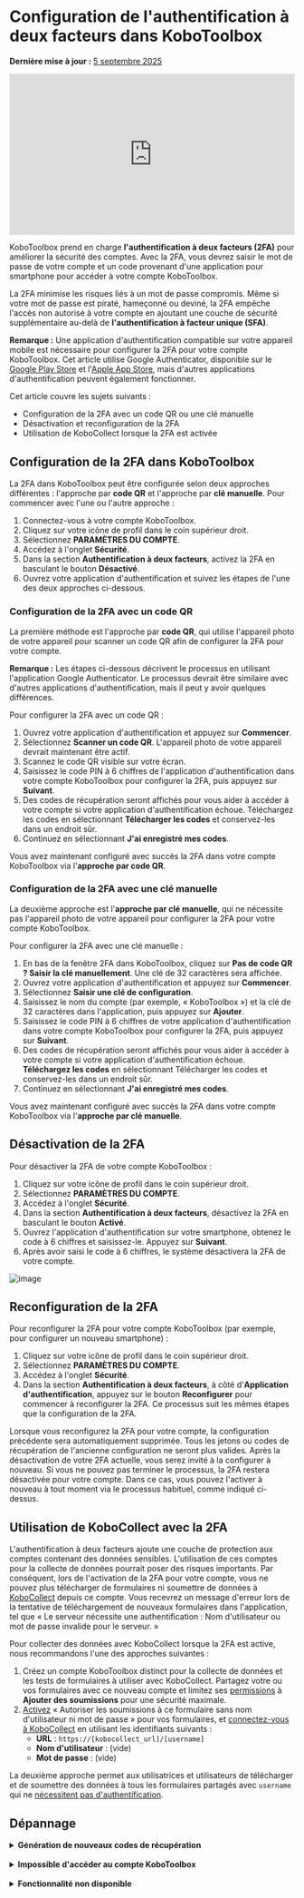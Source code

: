 # Configuration de l'authentification à deux facteurs dans KoboToolbox
**Dernière mise à jour :** <a href="https://github.com/kobotoolbox/docs/blob/3c86f234242bee25d3d6f91bffee5cb93d808344/source/two_factor_authentication.md" class="reference">5 septembre 2025</a>

<iframe src="https://www.youtube.com/embed/4BhF0eva_d4?si=Ha6XbjiSjfPEL-CX" style="width: 100%; aspect-ratio: 16 / 9; height: auto; border: 0;" title="YouTube video player" frameborder="0" allow="accelerometer; autoplay; clipboard-write; encrypted-media; gyroscope; picture-in-picture; web-share" allowfullscreen></iframe>

<br>

KoboToolbox prend en charge **l'authentification à deux facteurs (2FA)** pour améliorer la sécurité des comptes. Avec la 2FA, vous devrez saisir le mot de passe de votre compte et un code provenant d'une application pour smartphone pour accéder à votre compte KoboToolbox.

La 2FA minimise les risques liés à un mot de passe compromis. Même si votre mot de passe est piraté, hameçonné ou deviné, la 2FA empêche l'accès non autorisé à votre compte en ajoutant une couche de sécurité supplémentaire au-delà de **l'authentification à facteur unique (SFA)**.

<p class="note">
    <strong>Remarque :</strong> Une application d'authentification compatible sur votre appareil mobile est nécessaire pour configurer la 2FA pour votre compte KoboToolbox. Cet article utilise Google Authenticator, disponible sur le <a href="https://play.google.com/store/apps/details?id=com.google.android.apps.authenticator2">Google Play Store</a> et l'<a href="https://apps.apple.com/fr/app/google-authenticator/id388497605?l=en-GB">Apple App Store</a>, mais d'autres applications d'authentification peuvent également fonctionner.
</p>

Cet article couvre les sujets suivants :

- Configuration de la 2FA avec un code QR ou une clé manuelle
- Désactivation et reconfiguration de la 2FA
- Utilisation de KoboCollect lorsque la 2FA est activée

## Configuration de la 2FA dans KoboToolbox

La 2FA dans KoboToolbox peut être configurée selon deux approches différentes : l'approche par **code QR** et l'approche par **clé manuelle**. Pour commencer avec l'une ou l'autre approche :

1. Connectez-vous à votre compte KoboToolbox.
2. Cliquez sur votre icône de profil dans le coin supérieur droit.
3. Sélectionnez **PARAMÈTRES DU COMPTE**.
4. Accédez à l'onglet **Sécurité**.
5. Dans la section **Authentification à deux facteurs**, activez la 2FA en basculant le bouton **Désactivé**.
6. Ouvrez votre application d'authentification et suivez les étapes de l'une des deux approches ci-dessous.

### Configuration de la 2FA avec un code QR

La première méthode est l'approche par **code QR**, qui utilise l'appareil photo de votre appareil pour scanner un code QR afin de configurer la 2FA pour votre compte.

<p class="note">
  <b>Remarque :</b> Les étapes ci-dessous décrivent le processus en utilisant l'application Google Authenticator. Le processus devrait être similaire avec d'autres applications d'authentification, mais il peut y avoir quelques différences.
</p>

Pour configurer la 2FA avec un code QR :

1. Ouvrez votre application d'authentification et appuyez sur **Commencer**.
2. Sélectionnez **Scanner un code QR**. L'appareil photo de votre appareil devrait maintenant être actif.
3. Scannez le code QR visible sur votre écran.
4. Saisissez le code PIN à 6 chiffres de l'application d'authentification dans votre compte KoboToolbox pour configurer la 2FA, puis appuyez sur **Suivant**.
5. Des codes de récupération seront affichés pour vous aider à accéder à votre compte si votre application d'authentification échoue. Téléchargez les codes en sélectionnant **Télécharger les codes** et conservez-les dans un endroit sûr.
6. Continuez en sélectionnant **J'ai enregistré mes codes**.

Vous avez maintenant configuré avec succès la 2FA dans votre compte KoboToolbox via l'**approche par code QR**.

### Configuration de la 2FA avec une clé manuelle

La deuxième approche est l'**approche par clé manuelle**, qui ne nécessite pas l'appareil photo de votre appareil pour configurer la 2FA pour votre compte KoboToolbox.

Pour configurer la 2FA avec une clé manuelle :

1. En bas de la fenêtre 2FA dans KoboToolbox, cliquez sur **Pas de code QR ? Saisir la clé manuellement**. Une clé de 32 caractères sera affichée.
2. Ouvrez votre application d'authentification et appuyez sur **Commencer**.
3. Sélectionnez **Saisir une clé de configuration**.
4. Saisissez le nom du compte (par exemple, « KoboToolbox ») et la clé de 32 caractères dans l'application, puis appuyez sur **Ajouter**.
5. Saisissez le code PIN à 6 chiffres de votre application d'authentification dans votre compte KoboToolbox pour configurer la 2FA, puis appuyez sur **Suivant**.
6. Des codes de récupération seront affichés pour vous aider à accéder à votre compte si votre application d'authentification échoue. **Téléchargez les codes** en sélectionnant Télécharger les codes et conservez-les dans un endroit sûr.
7. Continuez en sélectionnant **J'ai enregistré mes codes**.

Vous avez maintenant configuré avec succès la 2FA dans votre compte KoboToolbox via l'**approche par clé manuelle**.

## Désactivation de la 2FA

Pour désactiver la 2FA de votre compte KoboToolbox :

1. Cliquez sur votre icône de profil dans le coin supérieur droit.
2. Sélectionnez **PARAMÈTRES DU COMPTE**.
3. Accédez à l'onglet **Sécurité**.
4. Dans la section **Authentification à deux facteurs**, désactivez la 2FA en basculant le bouton **Activé**.
5. Ouvrez l'application d'authentification sur votre smartphone, obtenez le code à 6 chiffres et saisissez-le. Appuyez sur **Suivant**.
6. Après avoir saisi le code à 6 chiffres, le système désactivera la 2FA de votre compte.

![image](/images/two_factor_authentication/Deactivate_2FA.png)

## Reconfiguration de la 2FA

Pour reconfigurer la 2FA pour votre compte KoboToolbox (par exemple, pour configurer un nouveau smartphone) :

1. Cliquez sur votre icône de profil dans le coin supérieur droit.
2. Sélectionnez **PARAMÈTRES DU COMPTE**.
3. Accédez à l'onglet **Sécurité**.
4. Dans la section **Authentification à deux facteurs**, à côté d'**Application d'authentification**, appuyez sur le bouton **Reconfigurer** pour commencer à reconfigurer la 2FA. Ce processus suit les mêmes étapes que la configuration de la 2FA.

Lorsque vous reconfigurez la 2FA pour votre compte, la configuration précédente sera automatiquement supprimée. Tous les jetons ou codes de récupération de l'ancienne configuration ne seront plus valides. Après la désactivation de votre 2FA actuelle, vous serez invité à la configurer à nouveau. Si vous ne pouvez pas terminer le processus, la 2FA restera désactivée pour votre compte. Dans ce cas, vous pouvez l'activer à nouveau à tout moment via le processus habituel, comme indiqué ci-dessus.

## Utilisation de KoboCollect avec la 2FA

L'authentification à deux facteurs ajoute une couche de protection aux comptes contenant des données sensibles. L'utilisation de ces comptes pour la collecte de données pourrait poser des risques importants. Par conséquent, lors de l'activation de la 2FA pour votre compte, vous ne pouvez plus télécharger de formulaires ni soumettre de données à [KoboCollect](https://support.kobotoolbox.org/kobocollect_on_android_latest.html) depuis ce compte. Vous recevrez un message d'erreur lors de la tentative de téléchargement de nouveaux formulaires dans l'application, tel que « Le serveur nécessite une authentification : Nom d'utilisateur ou mot de passe invalide pour le serveur. »

Pour collecter des données avec KoboCollect lorsque la 2FA est active, nous recommandons l'une des approches suivantes :

1. Créez un compte KoboToolbox distinct pour la collecte de données et les tests de formulaires à utiliser avec KoboCollect. Partagez votre ou vos formulaires avec ce nouveau compte et limitez ses [permissions](https://support.kobotoolbox.org/managing_permissions.html) à **Ajouter des soumissions** pour une sécurité maximale.
2. [Activez](https://support.kobotoolbox.org/project_sharing_settings.html#allowing-submissions-without-authentication) « Autoriser les soumissions à ce formulaire sans nom d'utilisateur ni mot de passe » pour vos formulaires, et [connectez-vous à KoboCollect](https://support.kobotoolbox.org/kobocollect_on_android_latest.html) en utilisant les identifiants suivants :
    - **URL** : `https://[kobocollect_url]/[username]`
    - **Nom d'utilisateur** : (vide)
    - **Mot de passe** : (vide)

La deuxième approche permet aux utilisatrices et utilisateurs de télécharger et de soumettre des données à tous les formulaires partagés avec `username` qui ne [nécessitent pas d'authentification](https://support.kobotoolbox.org/project_sharing_settings.html#allowing-submissions-without-authentication).

## Dépannage
<details>
<summary><b>Génération de nouveaux codes de récupération</b></summary>
Si vous avez égaré vos codes de récupération ou pensez qu'ils ont été compromis, vous pouvez générer de nouveaux codes de récupération pour la 2FA en appuyant sur le bouton <b>Générer de nouveaux</b> à côté de <b>Codes de récupération</b>.
</details>

<br>

<details>
<summary><b>Impossible d'accéder au compte KoboToolbox</b></summary>
Si vous ne parvenez pas à accéder à votre compte KoboToolbox avec la 2FA activée (par exemple, si vous avez réinitialisé votre smartphone et désinstallé l'application d'authentification, ou si vous avez égaré vos codes de récupération), vous pouvez contacter <a class="reference external" href="support@kobotoolbox.org">support@kobotoolbox.org</a>. Veuillez utiliser l'adresse e-mail enregistrée sur votre compte pour demander la désactivation de la 2FA.
</details>

<br>

<details>
<summary><b>Fonctionnalité non disponible</b></summary>
Cette fonctionnalité est actuellement indisponible pour les utilisatrices et utilisateurs du plan Community. Cependant, la 2FA sera étendue à toutes les utilisatrices et tous les utilisateurs dans les prochains mois, quel que soit leur plan.
</details>